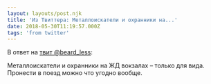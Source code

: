 ```yaml
---
layout: layouts/post.njk
title: 'Из Твиттера: Металлоискатели и охранники на...'
date: 2018-05-30T11:19:57.000Z
tags: 'from twitter'
---
```

В ответ на [твит @beard_less](https://twitter.com/_/status/1001782038243037184):

Металлоискатели и охранники на ЖД вокзалах – только для вида. Пронести в поезд можно что угодно вообще.
